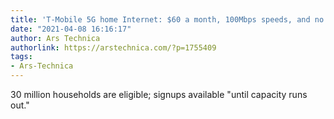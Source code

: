 ```yaml
---
title: 'T-Mobile 5G home Internet: $60 a month, 100Mbps speeds, and no data cap'
date: "2021-04-08 16:16:17"
author: Ars Technica
authorlink: https://arstechnica.com/?p=1755409
tags:
- Ars-Technica
---
```

30 million households are eligible; signups available "until capacity runs out." 